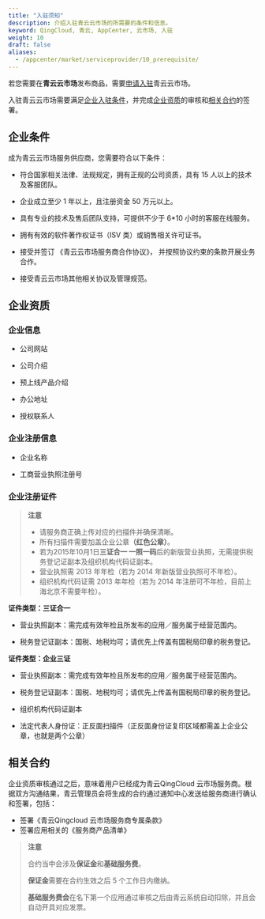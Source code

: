 ```yaml
---
title: "入驻须知"
description: 介绍入驻青云云市场的所需要的条件和信息。
keyword: QingCloud, 青云, AppCenter, 云市场, 入驻
weight: 10
draft: false
aliases:
  - /appcenter/market/serviceprovider/10_prerequisite/
---
```


若您需要在**青云云市场**发布商品，需要[申请入驻](/appcenter/market/provider_guide/serviceprovider/05_contracts/)青云云市场。

入驻青云云市场需要满足[企业入驻条件](#企业条件)，并完成[企业资质](#企业资质)的审核和[相关合约](#相关合约)的签署。

## 企业条件

成为青云云市场服务供应商，您需要符合以下条件：

- 符合国家相关法律、法规规定，拥有正规的公司资质，具有 15 人以上的技术及客服团队。

- 企业成立至少 1 年以上，且注册资金 50 万元以上。

- 具有专业的技术及售后团队支持，可提供不少于 6*10 小时的客服在线服务。

- 拥有有效的软件著作权证书（ISV 类）或销售相关许可证书。

- 接受并签订 《青云云市场服务商合作协议》， 并按照协议约束的条款开展业务合作。

- 接受青云云市场其他相关协议及管理规范。

## 企业资质

### 企业信息

- 公司网站

- 公司介绍

- 预上线产品介绍

- 办公地址

- 授权联系人

### 企业注册信息

- 企业名称

- 工商营业执照注册号

### 企业注册证件

> **注意**
>
> - 请服务商正确上传对应的扫描件并确保清晰。
> - 所有扫描件需要加盖企业公章<b>（红色公章）</b>。
> - 若为2015年10月1日<b>三证合一 一照一码</b>后的新版营业执照，无需提供税务登记证副本及组织机构代码证副本。
> - 营业执照需 2013 年年检（若为 2014 年新版营业执照可不年检）。
> - 组织机构代码证需 2013 年年检（若为 2014 年注册可不年检，目前上海北京不需要年检）。

**证件类型：三证合一**

- 营业执照副本：需完成有效年检且所发布的应用／服务属于经营范围内。

- 税务登记证副本：国税、地税均可；请优先上传盖有国税局印章的税务登记。

**证件类型：企业三证**

- 营业执照副本：需完成有效年检且所发布的应用／服务属于经营范围内。

- 税务登记证副本：国税、地税均可；请优先上传盖有国税局印章的税务登记。

- 组织机构代码证副本

- 法定代表人身份证：正反面扫描件（正反面身份证复印区域都需盖上企业公章，也就是两个公章）

## 相关合约

企业资质审核通过之后，意味着用户已经成为青云QingCloud 云市场服务商。根据双方沟通结果，青云管理员会将生成的合约通过通知中心发送给服务商进行确认和签署，包括：

- 签署《青云Qingcloud 云市场服务商专属条款》
- 签署应用相关的《服务商产品清单》

> **注意**
>
> 合约当中会涉及**保证金**和**基础服务费**。
>
> **保证金**需要在合约生效之后 5 个工作日内缴纳。
>
> **基础服务费会**在名下第一个应用通过审核之后由青云系统自动扣除，并且会自动开具对应发票。